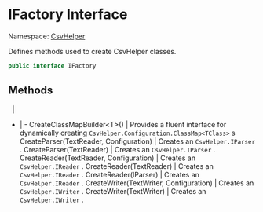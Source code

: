 # IFactory Interface

Namespace: [CsvHelper](/api/CsvHelper)

Defines methods used to create CsvHelper classes.

```cs
public interface IFactory 
```

## Methods
&nbsp; | &nbsp;
- | -
CreateClassMapBuilder&lt;T&gt;() | Provides a fluent interface for dynamically creating ``CsvHelper.Configuration.ClassMap<TClass>`` s
CreateParser(TextReader, Configuration) | Creates an ``CsvHelper.IParser`` .
CreateParser(TextReader) | Creates an ``CsvHelper.IParser`` .
CreateReader(TextReader, Configuration) | Creates an ``CsvHelper.IReader`` .
CreateReader(TextReader) | Creates an ``CsvHelper.IReader`` .
CreateReader(IParser) | Creates an ``CsvHelper.IReader`` .
CreateWriter(TextWriter, Configuration) | Creates an ``CsvHelper.IWriter`` .
CreateWriter(TextWriter) | Creates an ``CsvHelper.IWriter`` .
